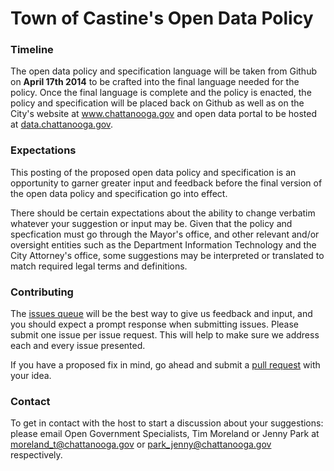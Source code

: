 Town of Castine's Open Data Policy
========================================================

### **Timeline**
The open data policy and specification language will be taken from Github on **April 17th 2014** to be crafted into the final language needed for the policy. Once the final language is complete and the policy is enacted, the policy and specification will be placed back on Github as well as on the City's website at www.chattanooga.gov and open data portal to be hosted at [data.chattanooga.gov](http://data.chattanooga.gov). 

### **Expectations**
This posting of the proposed open data policy and specification is an opportunity to garner greater input and feedback before the final version of the open data policy and specification go into effect. 

There should be certain expectations about the ability to change verbatim whatever your suggestion or input may be. Given that the policy and specfication must go through the Mayor's office, and other relevant and/or oversight entities such as the Department Information Technology and the City Attorney's office, some suggestions may be interpreted or translated to match required legal terms and definitions. 

### **Contributing**
The [issues queue](https://github.com/cityofchattanooga/Chattanooga-Open-Data-Policy/issues) will be the best way to give us feedback and input, and you should expect a prompt response when submitting issues. Please submit one issue per issue request. This will help to make sure we address each and every issue presented. 

If you have a proposed fix in mind, go ahead and submit a [pull request](https://github.com/cityofchattanooga/Chattanooga-Open-Data-Policy/pulls) with your idea.

### **Contact**
To get in contact with the host to start a discussion about your suggestions: please email Open Government Specialists, Tim Moreland or Jenny Park at moreland_t@chattanooga.gov or park_jenny@chattanooga.gov respectively. 
